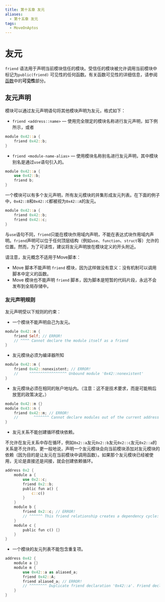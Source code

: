 ```yaml
---
title: 第十五章 友元
aliases:
  - 第十五章 友元
tags:
  - MoveOnAptos
---
```

# 友元

`friend` 语法用于声明当前模块信任的模块。受信任的模块被允许调用当前模块中标记为`public(friend)` 可见性的任何函数。有关函数可见性的详细信息，请参阅[函数](https://aptos.dev/en/build/smart-contracts/book/functions)中的**可见性**部分。

## 友元声明

模块可以通过友元声明语句将其他模块声明为友元，格式如下：

- `friend <address::name>` — 使用完全限定的模块名称进行友元声明，如下例所示，或者

```rust
module 0x42::a {
    friend 0x42::b;
}
```

- `friend <module-name-alias>` — 使用模块名称别名进行友元声明，其中模块别名是通过`use`语句引入的。

```rust
module 0x42::a {
    use 0x42::b;
    friend b;
}
```

一个模块可以有多个友元声明，所有友元模块的并集形成友元列表。在下面的例子中，`0x42::B`和`0x42::C`都被视为`0x42::A`的友元。

```rust
module 0x42::a {
    friend 0x42::b;
    friend 0x42::c;
}
```

与`use`语句不同，`friend`只能在模块作用域内声明，不能在表达式块作用域内声明。`friend`声明可以位于任何顶层结构（例如`use`、`function`、`struct`等）允许的位置。然而，为了可读性，建议将友元声明放在模块定义的开头附近。

请注意，友元概念不适用于Move脚本：

- Move 脚本不能声明 `friend` 模块，因为这样做没有意义：没有机制可以调用脚本中定义的函数。
- Move 模块也不能声明 `friend` 脚本，因为脚本是短暂的代码片段，永远不会发布到全局存储中。

### 友元声明规则

友元声明受以下规则的约束：

- 一个模块不能声明自己为友元。

```rust
module 0x42::m {
    friend Self; // ERROR!
    // ^^^^ Cannot declare the module itself as a friend
}
```

- 友元模块必须为编译器所知

```rust
module 0x42::m {
    friend 0x42::nonexistent; // ERROR!
    //     ^^^^^^^^^^^^^^^^^ Unbound module '0x42::nonexistent'
}
```

- 友元模块必须在相同的账户地址内。（注意：这不是技术要求，而是可能稍后放宽的政策决定。）

```rust
module 0x42::m {}
module 0x43::n {
    friend 0x42::m; // ERROR!
    //       ^^^^^^^ Cannot declare modules out of the current address as a friend
}
```

- 友元关系不能创建循环模块依赖。

不允许在友元关系中存在循环，例如`0x2::a`友元`0x2::b`友元`0x2::c`友元`0x2::a`的关系是不允许的。更一般地说，声明一个友元模块会向当前模块添加对友元模块的依赖（因为目的是让友元在当前模块中调用函数）。如果那个友元模块已经被使用，无论是直接还是间接，就会创建依赖循环。

```rust
address 0x2 {
    module a {
        use 0x2::c;
        friend 0x2::b;
        public fun a() {
            c::c()
        }
    }
    module b {
        friend 0x2::c; // ERROR!
        // ^^^^^^ This friend relationship creates a dependency cycle: '0x2::b' is a friend of '0x2::a' uses '0x2::c' is a friend of '0x2::b'
    }
    module c {
        public fun c() {}
    }
}
```

- 一个模块的友元列表不能包含重复项。

```rust
address 0x42 {
    module a {}
    module m {
        use 0x42::a as aliased_a;
        friend 0x42::A;
        friend aliased_a; // ERROR!
        // ^^^^^^^^ Duplicate friend declaration '0x42::a'. Friend declarations in a module must be unique
    }
}
```
